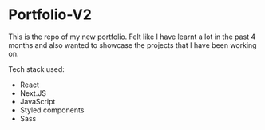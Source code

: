 # Portfolio-V2

This is the repo of my new portfolio. Felt like I have learnt a lot in the past 4 months and also wanted to showcase the projects that I have been working on.  

Tech stack used:  
 - React
 - Next.JS
 - JavaScript 
 - Styled components
 - Sass
